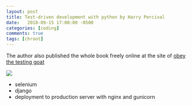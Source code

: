 ```yaml
---
layout: post
title: Test-driven development with python by Harry Percival
date:   2018-09-15 17:00:00 -0500
categories: [coding]
comments: true
tags: [chroot]
---
```




The author also published the whole book freely online at the site of [obey the testing goat](http://www.obeythetestinggoat.com/)

<a target="_blank"  href="https://www.amazon.com/gp/product/1491958707/ref=as_li_tl?ie=UTF8&camp=1789&creative=9325&creativeASIN=1491958707&linkCode=as2&tag=nosarthur2016-20&linkId=7bdd5d4db2a94504288af68fbd99028e"><img border="0" src="//ws-na.amazon-adsystem.com/widgets/q?_encoding=UTF8&MarketPlace=US&ASIN=1491958707&ServiceVersion=20070822&ID=AsinImage&WS=1&Format=_SL250_&tag=nosarthur2016-20" ></a><img src="//ir-na.amazon-adsystem.com/e/ir?t=nosarthur2016-20&l=am2&o=1&a=1491958707" width="1" height="1" border="0" alt="" style="border:none !important; margin:0px !important;" />

* selenium
* django
* deployment to production server with nginx and gunicorn
